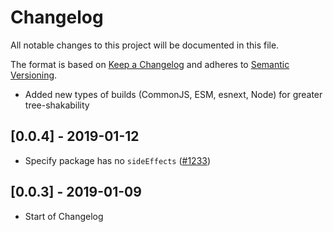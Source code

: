 # Changelog

All notable changes to this project will be documented in this file.

The format is based on [Keep a Changelog](http://keepachangelog.com/en/1.0.0/)
and adheres to [Semantic Versioning](http://semver.org/spec/v2.0.0.html).

<!-- ## [Unreleased] -->

- Added new types of builds (CommonJS, ESM, esnext, Node) for greater tree-shakability

## [0.0.4] - 2019-01-12

- Specify package has no `sideEffects` ([#1233](https://github.com/Shopify/quilt/pull/1233))

## [0.0.3] - 2019-01-09

- Start of Changelog
